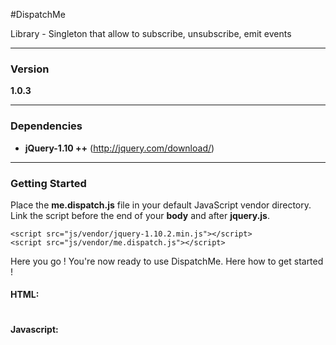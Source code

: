 #DispatchMe

Library - Singleton that allow to subscribe, unsubscribe, emit events

---

### Version

**1.0.3**

---

### Dependencies

- **jQuery-1.10 ++** (http://jquery.com/download/)

---

### Getting Started

Place the **me.dispatch.js** file in your default JavaScript vendor directory. Link the script before the end of your **body** and after **jquery.js**.

```
<script src="js/vendor/jquery-1.10.2.min.js"></script>
<script src="js/vendor/me.dispatch.js"></script>
```
Here you go ! You're now ready to use DispatchMe. Here how to get started !

#### HTML:
~~~

~~~

#### Javascript:

~~~

~~~